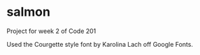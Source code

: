 # salmon
Project for week 2 of Code 201

Used the Courgette style font by Karolina Lach off Google Fonts.

